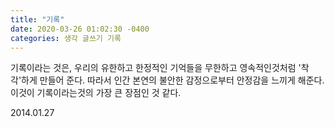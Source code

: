 ```yaml
---
title: "기록"
date: 2020-03-26 01:02:30 -0400
categories: 생각 글쓰기 기록
---
```


기록이라는 것은, 우리의 유한하고 한정적인 기억들을 무한하고 영속적인것처럼 '착각'하게 만들어 준다.
따라서 인간 본연의 불안한 감정으로부터 안정감을 느끼게 해준다. 이것이 기록이라는것의 가장 큰 장점인 것 같다.


2014.01.27
